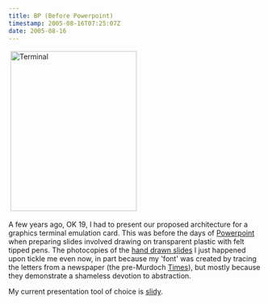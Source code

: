```yaml
---
title: BP (Before Powerpoint)
timestamp: 2005-08-16T07:25:07Z
date: 2005-08-16
---
```


<a href="http://www.flickr.com/photos/psd/34471410/"><img src="http://blog.whatfettle.com/terminal.jpg" height="317" width="250" border="0" hspace="4" vspace="4" alt="Terminal" /></a>
<p>A few years ago, OK 19, I had to present our proposed architecture for a graphics terminal emulation card. This was before the days of <a href="http://observer.guardian.co.uk/business/story/0,6903,872912,00.html">Powerpoint</a> when preparing slides involved drawing on transparent plastic with felt tipped pens.  The photocopies of the <a href="http://www.flickr.com/photos/psd/34471410/">hand drawn slides</a> I just happened upon tickle me even now, in part because my 'font' was created by tracing the letters from a newspaper (the pre-Murdoch <a href="http://en.wikipedia.org/wiki/The_Times">Times</a>), but mostly because they demonstrate a shameless devotion to abstraction.</p>
<p>My current presentation tool of choice is <a href="http://www.w3.org/Talks/Tools/Slidy/">slidy</a>.</p>